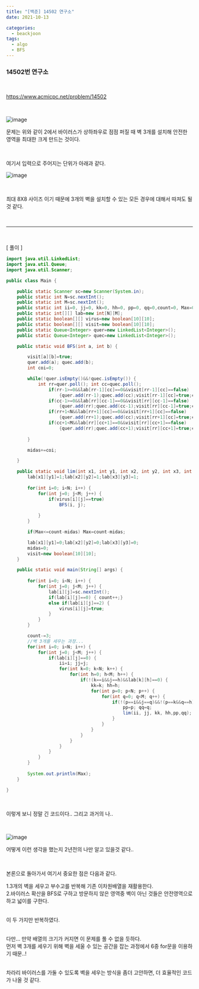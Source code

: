 ```yaml
---
title: "[백준] 14502 연구소"
date: 2021-10-13

categories:
  - beackjoon
tags:
  - algo
  - BFS
---
```



### 14502번 연구소

<br>

https://www.acmicpc.net/problem/14502 

<br>

![image](https://user-images.githubusercontent.com/47859845/137852491-a4bd4cdd-219c-4b98-a31b-a52ab10e8375.png)

문제는 위와 같이 2에서 바이러스가 상하좌우로 점점 퍼질 때 벽 3개를 설치해 안전한 영역을 최대한 크게 만드는 것이다.

<br>

여기서 입력으로 주어지는 단위가 아래과 같다.

![image](https://user-images.githubusercontent.com/47859845/137852854-845ccc39-c1cf-4d21-beac-25c518e04b55.png)

<br>

최대 8X8 사이즈 이기 때문에 3개의 벽을 설치할 수 있는 모든 경우에 대해서 따져도 될것 같다.

<br>

---
<br>

[ 풀이 ]

```java
import java.util.LinkedList;
import java.util.Queue;
import java.util.Scanner;

public class Main {

	public static Scanner sc=new Scanner(System.in);
	public static int N=sc.nextInt();
	public static int M=sc.nextInt();
	public static int ii=0, jj=0, kk=0, hh=0, pp=0, qq=0,count=0, Max=0, midas=0;
	public static int[][] lab=new int[N][M];
	public static boolean[][] virus=new boolean[10][10];
	public static boolean[][] visit=new boolean[10][10];
	public static Queue<Integer> quer=new LinkedList<Integer>();
	public static Queue<Integer> quec=new LinkedList<Integer>();

	public static void BFS(int a, int b) {

		visit[a][b]=true;
		quer.add(a); quec.add(b);
		int coi=0;

		while(!quer.isEmpty()&&!quec.isEmpty()) {
			int rr=quer.poll(); int cc=quec.poll();
				if(rr-1>=0&&lab[rr-1][cc]==0&&visit[rr-1][cc]==false) 
                    {quer.add(rr-1);quec.add(cc);visit[rr-1][cc]=true;coi++;}
				if(cc-1>=0&&lab[rr][cc-1]==0&&visit[rr][cc-1]==false) 
                    {quer.add(rr);quec.add(cc-1);visit[rr][cc-1]=true;coi++;}
				if(rr+1<N&&lab[rr+1][cc]==0&&visit[rr+1][cc]==false) 
                    {quer.add(rr+1);quec.add(cc);visit[rr+1][cc]=true;coi++;}
				if(cc+1<M&&lab[rr][cc+1]==0&&visit[rr][cc+1]==false) 
                    {quer.add(rr);quec.add(cc+1);visit[rr][cc+1]=true;coi++;}
				
		}

		midas+=coi;

	}

	public static void lim(int x1, int y1, int x2, int y2, int x3, int y3) {
		lab[x1][y1]=1;lab[x2][y2]=1;lab[x3][y3]=1;
		
		for(int i=0; i<N; i++) {
			for(int j=0; j<M; j++) {
				if(virus[i][j]==true)
					BFS(i, j);
				
			}
        }

		if(Max<=count-midas) Max=count-midas;

		lab[x1][y1]=0;lab[x2][y2]=0;lab[x3][y3]=0;
		midas=0;
		visit=new boolean[10][10];
	}

	public static void main(String[] args) {
		
		for(int i=0; i<N; i++) {
			for(int j=0; j<M; j++) {
				lab[i][j]=sc.nextInt();
				if(lab[i][j]==0) { count++;}
				else if(lab[i][j]==2) {
					virus[i][j]=true;
				}
			}
		}

		count-=3;
        //벽 3개를 세우는 과정... 
		for(int i=0; i<N; i++) {
			for(int j=0; j<M; j++) {
				if(lab[i][j]==0) {
					ii=i; jj=j;
					for(int k=0; k<N; k++) {
						for(int h=0; h<M; h++) {
							if(!(k==i&&j==h)&&lab[k][h]==0) {
								kk=k; hh=h;
								for(int p=0; p<N; p++) {
									for(int q=0; q<M; q++) {
										if(!(p==i&&j==q)&&!(p==k&&q==h)&&lab[p][q]==0) {
											pp=p; qq=q;
											lim(ii, jj, kk, hh,pp,qq); //안전영역 구하기.
										}
									}
								}
							}
						}
					}
				}
			}
		}
		
		System.out.println(Max);
	}

}

```

<br>

이렇게 보니 정말 긴 코드이다.. 그리고 과거의 나..

<br>

![image](https://user-images.githubusercontent.com/47859845/137853678-cf98f62d-5ab9-4f1b-91c3-9a239bbfe8f3.png)

어떻게 이런 생각을 했는지 2년전의 나만 알고 있을것 같다.. 

<br>

본론으로 돌아가서 여기서 중요한 점은 다음과 같다.

1.3개의 벽을 세우고 부수고를 반복해 기존 이차원배열을 재활용한다. <br>
2.바이러스 확산을 BFS로 구하고 방문하지 않은 영역중 벽이 아닌 것들은 안전영역으로 하고 넓이를 구한다.

<br>
이 두 가지만 반복하였다.
<br><br>

다만... 만약 배열의 크기가 커지면 이 문제를 풀 수 없을 듯하다.<br>
먼저 벽 3개를 세우기 위해 벽을 세울 수 있는 공간을 잡는 과정에서 6중 for문을 이용하기 때문..! <br>

<br>
차라리 바이러스를 가둘 수 있도록 벽을 세우는 방식을 좀더 고안하면, 더 효율적인 코드가 나올 것 같다.

<br><br>